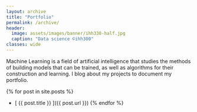```yaml
---
layout: archive
title: "Portfolio"
permalink: /archive/
header:
  image: assets/images/banner/ihh330-half.jpg
  caption: "Data science ©ihh300"
classes: wide
---
```

Machine Learning is a field of artificial intelligence that studies the methods of building models that can be trained, as well as algorithms for their construction and learning. I blog about my projects to document my portfolio.


{% for post in site.posts %}
  * [ {{ post.title }} ]({{ post.url }})
{% endfor %}
